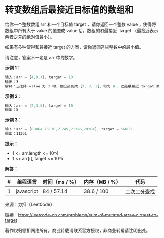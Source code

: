 # 转变数组后最接近目标值的数组和

给你一个整数数组 arr 和一个目标值 target ，请你返回一个整数 value ，使得将数组中所有大于 value 的值变成 value 后，数组的和最接近  target （最接近表示两者之差的绝对值最小）。

如果有多种使得和最接近 target 的方案，请你返回这些整数中的最小值。

请注意，答案不一定是 arr 中的数字。

**示例 1：**

``` javascript
输入：arr = [4,9,3], target = 10
输出：3
解释：当选择 value 为 3 时，数组会变成 [3, 3, 3]，和为 9 ，这是最接近 target 的方案。
```

**示例 2：**

``` javascript
输入：arr = [2,3,5], target = 10
输出：5
```

**示例 3：**

``` javascript
输入：arr = [60864,25176,27249,21296,20204], target = 56803
输出：11361
```

**提示：**

- 1 <= arr.length <= 10^4
- 1 <= arr[i], target <= 10^5

**解答：**

**#**|**编程语言**|**时间（ms / %）**|**内存（MB / %）**|**代码**
--|--|--|--|--
1|javascript|84 / 57.14|38.6 / 100|[二次二分查找](./javascript/ac_v1.js)

来源：力扣（LeetCode）

链接：https://leetcode-cn.com/problems/sum-of-mutated-array-closest-to-target

著作权归领扣网络所有。商业转载请联系官方授权，非商业转载请注明出处。
